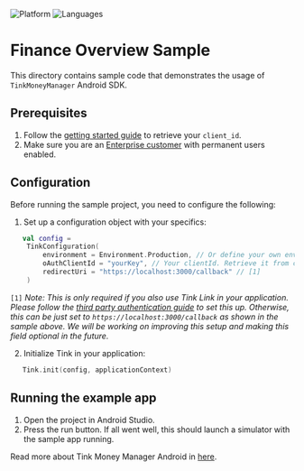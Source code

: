 ![Platform](https://img.shields.io/badge/platform-Android-orange.svg)
![Languages](https://img.shields.io/badge/languages-kotlin-orange.svg)

# Finance Overview Sample 

This directory contains sample code that demonstrates the usage of `TinkMoneyManager` Android SDK.

## Prerequisites

1. Follow the [getting started guide](https://docs.tink.com/resources/getting-started/set-up-your-account) to retrieve your `client_id`.
2. Make sure you are an [Enterprise customer](https://tink.com/pricing/) with permanent users enabled.

## Configuration

Before running the sample project, you need to configure the following:

1. Set up a configuration object with your specifics:

```kotlin
   val config =
    TinkConfiguration(
        environment = Environment.Production, // Or define your own environment
        oAuthClientId = "yourKey", // Your clientId. Retrieve it from console.tink.com,
        redirectUri = "https://localhost:3000/callback" // [1]
    )
```

`[1]` _Note: This is only required if you also use Tink Link in your application. Please follow the [third party authentication guide](https://docs.tink.com/resources/tutorials/tink-link-sdk-android-tutorial#third-party-authentication) to set this up.
Otherwise, this can be just set to `https://localhost:3000/callback` as shown in the sample above. We will be working on improving this setup and making this field optional in the future._

2. Initialize Tink in your application:

```kotlin
   Tink.init(config, applicationContext)
```

## Running the example app

1. Open the project in Android Studio.
2. Press the run button. If all went well, this should launch a simulator with the sample app running.

Read more about Tink Money Manager Android in [here](https://docs.tink.com/resources/pfm-sdk-android).
